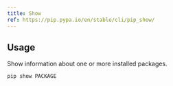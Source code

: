 ```yaml
---
title: Show
ref: https://pip.pypa.io/en/stable/cli/pip_show/
---
```


## Usage

Show information about one or more installed packages.

```shell
pip show PACKAGE
```
